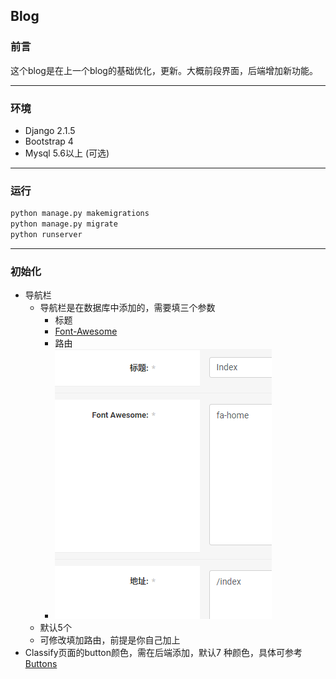 ## Blog

### 前言

这个blog是在上一个blog的基础优化，更新。大概前段界面，后端增加新功能。

---

### 环境

- Django 2.1.5
- Bootstrap 4
- Mysql 5.6以上 (可选)

---

### 运行

```python
python manage.py makemigrations
python manage.py migrate
python runserver
```

---

### 初始化

- 导航栏
  - 导航栏是在数据库中添加的，需要填三个参数
    - 标题
    - [Font-Awesome](https://fontawesome.com/icons)
    - 路由
    - ![1568311329003](.\md_img\1568311329003.png)
  - 默认5个
  - 可修改填加路由，前提是你自己加上
- Classify页面的button颜色，需在后端添加，默认7 种颜色，具体可参考[Buttons](https://www.bootcss.com/p/buttons/)

